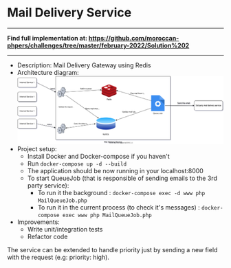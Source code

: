 # Mail Delivery Service

---

**Find full implementation at: <https://github.com/moroccan-phpers/challenges/tree/master/february-2022/Solution%202>**

---

- Description: Mail Delivery Gateway using Redis
- Architecture diagram:
  ![Architecture](architecture.svg)
- Project setup:
  - Install Docker and Docker-compose if you haven't
  - Run `docker-compose up -d --build`
  - The application should be now running in your localhost:8000
  - To start QueueJob (that is responsible of sending emails to the 3rd party service):
    - To run it the background : `docker-compose exec -d www php MailQueueJob.php`
    - To run it in the current process (to check it's messages) : `docker-compose exec www php MailQueueJob.php`
- Improvements:
  - Write unit/integration tests
  - Refactor code

The service can be extended to handle priority just by sending a new field with the request (e.g: priority: high).
